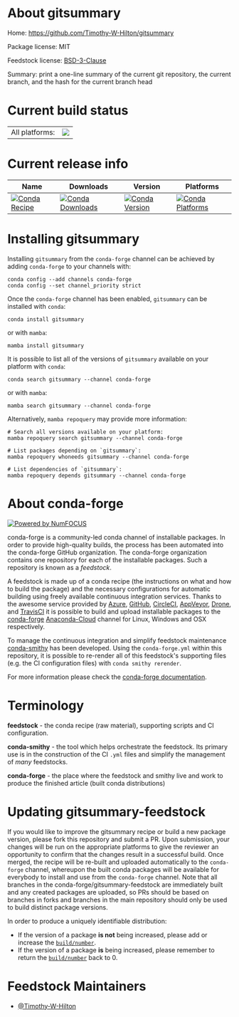 About gitsummary
================

Home: https://github.com/Timothy-W-Hilton/gitsummary

Package license: MIT

Feedstock license: [BSD-3-Clause](https://github.com/conda-forge/gitsummary-feedstock/blob/main/LICENSE.txt)

Summary: print a one-line summary of the current git repository, the current branch, and the hash for the current branch head

Current build status
====================


<table><tr><td>All platforms:</td>
    <td>
      <a href="https://dev.azure.com/conda-forge/feedstock-builds/_build/latest?definitionId=16343&branchName=main">
        <img src="https://dev.azure.com/conda-forge/feedstock-builds/_apis/build/status/gitsummary-feedstock?branchName=main">
      </a>
    </td>
  </tr>
</table>

Current release info
====================

| Name | Downloads | Version | Platforms |
| --- | --- | --- | --- |
| [![Conda Recipe](https://img.shields.io/badge/recipe-gitsummary-green.svg)](https://anaconda.org/conda-forge/gitsummary) | [![Conda Downloads](https://img.shields.io/conda/dn/conda-forge/gitsummary.svg)](https://anaconda.org/conda-forge/gitsummary) | [![Conda Version](https://img.shields.io/conda/vn/conda-forge/gitsummary.svg)](https://anaconda.org/conda-forge/gitsummary) | [![Conda Platforms](https://img.shields.io/conda/pn/conda-forge/gitsummary.svg)](https://anaconda.org/conda-forge/gitsummary) |

Installing gitsummary
=====================

Installing `gitsummary` from the `conda-forge` channel can be achieved by adding `conda-forge` to your channels with:

```
conda config --add channels conda-forge
conda config --set channel_priority strict
```

Once the `conda-forge` channel has been enabled, `gitsummary` can be installed with `conda`:

```
conda install gitsummary
```

or with `mamba`:

```
mamba install gitsummary
```

It is possible to list all of the versions of `gitsummary` available on your platform with `conda`:

```
conda search gitsummary --channel conda-forge
```

or with `mamba`:

```
mamba search gitsummary --channel conda-forge
```

Alternatively, `mamba repoquery` may provide more information:

```
# Search all versions available on your platform:
mamba repoquery search gitsummary --channel conda-forge

# List packages depending on `gitsummary`:
mamba repoquery whoneeds gitsummary --channel conda-forge

# List dependencies of `gitsummary`:
mamba repoquery depends gitsummary --channel conda-forge
```


About conda-forge
=================

[![Powered by
NumFOCUS](https://img.shields.io/badge/powered%20by-NumFOCUS-orange.svg?style=flat&colorA=E1523D&colorB=007D8A)](https://numfocus.org)

conda-forge is a community-led conda channel of installable packages.
In order to provide high-quality builds, the process has been automated into the
conda-forge GitHub organization. The conda-forge organization contains one repository
for each of the installable packages. Such a repository is known as a *feedstock*.

A feedstock is made up of a conda recipe (the instructions on what and how to build
the package) and the necessary configurations for automatic building using freely
available continuous integration services. Thanks to the awesome service provided by
[Azure](https://azure.microsoft.com/en-us/services/devops/), [GitHub](https://github.com/),
[CircleCI](https://circleci.com/), [AppVeyor](https://www.appveyor.com/),
[Drone](https://cloud.drone.io/welcome), and [TravisCI](https://travis-ci.com/)
it is possible to build and upload installable packages to the
[conda-forge](https://anaconda.org/conda-forge) [Anaconda-Cloud](https://anaconda.org/)
channel for Linux, Windows and OSX respectively.

To manage the continuous integration and simplify feedstock maintenance
[conda-smithy](https://github.com/conda-forge/conda-smithy) has been developed.
Using the ``conda-forge.yml`` within this repository, it is possible to re-render all of
this feedstock's supporting files (e.g. the CI configuration files) with ``conda smithy rerender``.

For more information please check the [conda-forge documentation](https://conda-forge.org/docs/).

Terminology
===========

**feedstock** - the conda recipe (raw material), supporting scripts and CI configuration.

**conda-smithy** - the tool which helps orchestrate the feedstock.
                   Its primary use is in the construction of the CI ``.yml`` files
                   and simplify the management of *many* feedstocks.

**conda-forge** - the place where the feedstock and smithy live and work to
                  produce the finished article (built conda distributions)


Updating gitsummary-feedstock
=============================

If you would like to improve the gitsummary recipe or build a new
package version, please fork this repository and submit a PR. Upon submission,
your changes will be run on the appropriate platforms to give the reviewer an
opportunity to confirm that the changes result in a successful build. Once
merged, the recipe will be re-built and uploaded automatically to the
`conda-forge` channel, whereupon the built conda packages will be available for
everybody to install and use from the `conda-forge` channel.
Note that all branches in the conda-forge/gitsummary-feedstock are
immediately built and any created packages are uploaded, so PRs should be based
on branches in forks and branches in the main repository should only be used to
build distinct package versions.

In order to produce a uniquely identifiable distribution:
 * If the version of a package **is not** being increased, please add or increase
   the [``build/number``](https://docs.conda.io/projects/conda-build/en/latest/resources/define-metadata.html#build-number-and-string).
 * If the version of a package **is** being increased, please remember to return
   the [``build/number``](https://docs.conda.io/projects/conda-build/en/latest/resources/define-metadata.html#build-number-and-string)
   back to 0.

Feedstock Maintainers
=====================

* [@Timothy-W-Hilton](https://github.com/Timothy-W-Hilton/)

